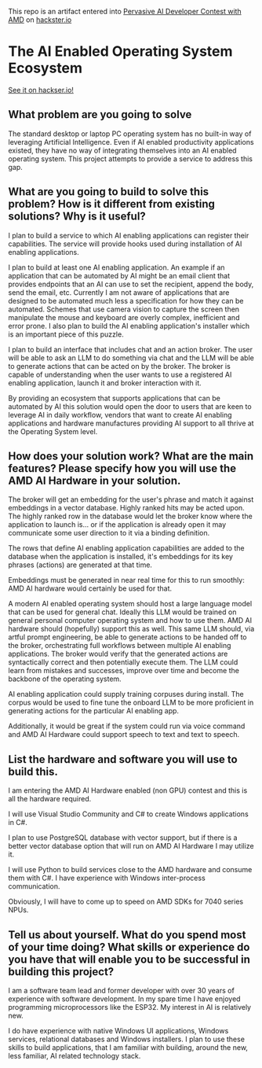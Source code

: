 This repo is an artifact entered into
[Pervasive AI Developer Contest with AMD](https://www.hackster.io/contests/amd2023) on [hackster.io](https://www.hackster.io/)

# The AI Enabled Operating System Ecosystem #

[See it on hackser.io!](https://www.hackster.io/rhenry74/the-ai-enabled-operating-system-ecosystem-f66272)

## What problem are you going to solve ##

The standard desktop or laptop PC operating system has no built-in way of leveraging Artificial Intelligence. Even if AI enabled productivity applications existed, they have no way of integrating themselves into an AI enabled operating system. This project attempts to provide a service to address this gap.

## What are you going to build to solve this problem? How is it different from existing solutions? Why is it useful? ##

I plan to build a service to which AI enabling applications can register their capabilities. The service will provide hooks used during installation of AI enabling applications.
 
I plan to build at least one AI enabling application. An example if an application that can be automated by AI might be an email client that provides endpoints that an AI can use to set the recipient, append the body, send the email, etc. Currently I am not aware of applications that are designed to be automated much less a specification for how they can be automated. Schemes that use camera vision to capture the screen then manipulate the mouse and keyboard are overly complex, inefficient and error prone. I also plan to build the AI enabling application's installer which is an important piece of this puzzle.

I plan to build an interface that includes chat and an action broker. The user will be able to ask an LLM to do something via chat and the LLM will be able to generate actions that can be acted on by the broker. The broker is capable of understanding when the user wants to use a registered AI enabling application, launch it and broker interaction with it.

By providing an ecosystem that supports applications that can be automated by AI this solution would open the door to users that are keen to leverage AI in daily workflow, vendors that want to create AI enabling applications and hardware manufactures providing AI support to all thrive at the Operating System level.

## How does your solution work? What are the main features? Please specify how you will use the AMD AI Hardware in your solution. ##
The broker will get an embedding for the user's phrase and match it against embeddings in a vector database. Highly ranked hits may be acted upon. The highly ranked row in the database would let the broker know where the application to launch is... or if the application is already open it may communicate some user direction to it via a binding definition.
 
The rows that define AI enabling application capabilities are added to the database when the application is installed, it's embeddings for its key phrases (actions) are generated at that time.
 
Embeddings must be generated in near real time for this to run smoothly: AMD AI hardware would certainly be used for that.
 
A modern AI enabled operating system should host a large language model that can be used for general chat. Ideally this LLM would be trained on general personal computer operating system and how to use them. AMD AI hardware should (hopefully) support this as well. This same LLM should, via artful prompt engineering, be able to generate actions to be handed off to the broker, orchestrating full workflows between multiple AI enabling applications. The broker would verify that the generated actions are syntactically correct and then potentially execute them. The LLM could learn from mistakes and successes, improve over time and become the backbone of the operating system.

AI enabling application could supply training corpuses during install. The corpus would be used to fine tune the onboard LLM to be more proficient in generating actions for the particular AI enabling app.

Additionally, it would be great if the system could run via voice command and AMD AI Hardware could support speech to text and text to speech.  

## List the hardware and software you will use to build this. ##
I am entering the AMD AI Hardware enabled (non GPU) contest and this is all the hardware required.

I will use Visual Studio Community and C# to create Windows applications in C#. 

I plan to use PostgreSQL database with vector support, but if there is a better vector database option that will run on AMD AI Hardware I may utilize it.

I will use Python to build services close to the AMD hardware and consume them with C#. I have experience with Windows inter-process communication.

Obviously, I will have to come up to speed on AMD SDKs for 7040 series NPUs.

## Tell us about yourself. What do you spend most of your time doing? What skills or experience do you have that will enable you to be successful in building this project? ##
I am a software team lead and former developer with over 30 years of experience with software development. In my spare time I have enjoyed programming microprocessors like the ESP32. My interest in AI is relatively new.
 
I do have experience with native Windows UI applications, Windows services, relational databases and Windows installers. I plan to use these skills to build applications, that I am familiar with building, around the new, less familiar, AI related technology stack. 
